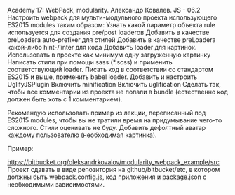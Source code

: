 Academy 17: WebPack, modularity. Александр Ковалев. JS - 06.2
Настроить webpack для мульти-модульного проекта использующего ES2015 modules таким образом: Узнать какой параметр объекта rule используется для создания pre/post loaderов Добавить в качестве preLoadera auto-prefixer для стилей Добавить в качестве preLoadera какой-либо hint-/linter для кода Добавить loader для картинок. Использовать в проекте как минимум одну загруженную картинку Написать стили при помощи sass (*.scss) и применить соответствующий loader. Писать код в соответствии со стандартом ES2015 и выше, применить babel loader. Добавить и настроить UglifyJSPlugin Включить minification Включить uglification Сделать так, чтобы все комментарии из проекта не попали в bundle (естественно код должен быть хоть с 1 комментарием).

Рекомендую использовать пример из лекции, переписанный под ES2015 modules, чтобы вы не тратили время на придумывание чего-то сложного. Стили оценивать не буду. Добавить дефолтный аватар каждому пользователю (необходимая картинка).

Пример:

https://bitbucket.org/oleksandrkovalov/modularity_webpack_example/src
Проект сдавать в виде репозитория на github/bitbucket/etc, в котором должны быть webpack.config.js, код приложения и package.json с необходимыми зависимостями.
